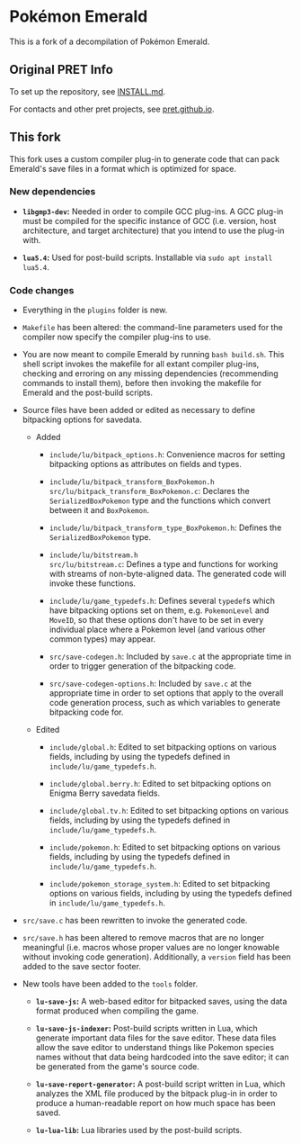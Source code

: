 # Pokémon Emerald

This is a fork of a decompilation of Pokémon Emerald.


## Original PRET Info

To set up the repository, see [INSTALL.md](INSTALL.md).

For contacts and other pret projects, see [pret.github.io](https://pret.github.io/).


## This fork

This fork uses a custom compiler plug-in to generate code that can pack Emerald's save files in a format which is optimized for space.


### New dependencies

* **`libgmp3-dev`:** Needed in order to compile GCC plug-ins. A GCC plug-in must be compiled for the specific instance of GCC (i.e. version, host architecture, and target architecture) that you intend to use the plug-in with.

* **`lua5.4`:** Used for post-build scripts. Installable via `sudo apt install lua5.4`.


### Code changes

* Everything in the `plugins` folder is new.

* `Makefile` has been altered: the command-line parameters used for the compiler now specify the compiler plug-ins to use.

* You are now meant to compile Emerald by running `bash build.sh`. This shell script invokes the makefile for all extant compiler plug-ins, checking and erroring on any missing dependencies (recommending commands to install them), before then invoking the makefile for Emerald and the post-build scripts.

* Source files have been added or edited as necessary to define bitpacking options for savedata.

  * Added
  
    * `include/lu/bitpack_options.h`: Convenience macros for setting bitpacking options as attributes on fields and types.
    
    * `include/lu/bitpack_transform_BoxPokemon.h`<br>`src/lu/bitpack_transform_BoxPokemon.c`: Declares the `SerializedBoxPokemon` type and the functions which convert between it and `BoxPokemon`.
    
    * `include/lu/bitpack_transform_type_BoxPokemon.h`: Defines the `SerializedBoxPokemon` type.
  
    * `include/lu/bitstream.h`<br>`src/lu/bitstream.c`: Defines a type and functions for working with streams of non-byte-aligned data. The generated code will invoke these functions.
    
    * `include/lu/game_typedefs.h`: Defines several `typedef`s which have bitpacking options set on them, e.g. `PokemonLevel` and `MoveID`, so that these options don't have to be set in every individual place where a Pokemon level (and various other common types) may appear.
    
    * `src/save-codegen.h`: Included by `save.c` at the appropriate time in order to trigger generation of the bitpacking code.
    
    * `src/save-codegen-options.h`: Included by `save.c` at the appropriate time in order to set options that apply to the overall code generation process, such as which variables to generate bitpacking code for.
  
  * Edited
    
    * `include/global.h`: Edited to set bitpacking options on various fields, including by using the typedefs defined in `include/lu/game_typedefs.h`.
  
    * `include/global.berry.h`: Edited to set bitpacking options on Enigma Berry savedata fields.
  
    * `include/global.tv.h`: Edited to set bitpacking options on various fields, including by using the typedefs defined in `include/lu/game_typedefs.h`.
  
    * `include/pokemon.h`: Edited to set bitpacking options on various fields, including by using the typedefs defined in `include/lu/game_typedefs.h`.
  
    * `include/pokemon_storage_system.h`: Edited to set bitpacking options on various fields, including by using the typedefs defined in `include/lu/game_typedefs.h`.

* `src/save.c` has been rewritten to invoke the generated code.

* `src/save.h` has been altered to remove macros that are no longer meaningful (i.e. macros whose proper values are no longer knowable without invoking code generation). Additionally, a `version` field has been added to the save sector footer.

* New tools have been added to the `tools` folder.

  * **`lu-save-js`:** A web-based editor for bitpacked saves, using the data format produced when compiling the game.
  
  * **`lu-save-js-indexer`:** Post-build scripts written in Lua, which generate important data files for the save editor. These data files allow the save editor to understand things like Pokemon species names without that data being hardcoded into the save editor; it can be generated from the game's source code.
  
  * **`lu-save-report-generator`:** A post-build script written in Lua, which analyzes the XML file produced by the bitpack plug-in in order to produce a human-readable report on how much space has been saved.
  
  * **`lu-lua-lib`:** Lua libraries used by the post-build scripts.